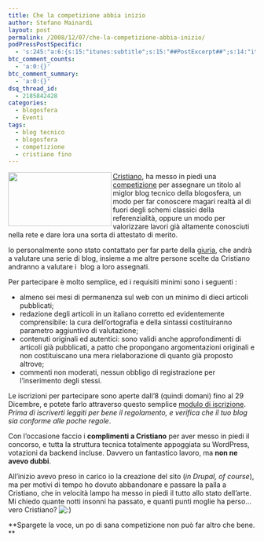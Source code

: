 ```yaml
---
title: Che la competizione abbia inizio
author: Stefano Mainardi
layout: post
permalink: /2008/12/07/che-la-competizione-abbia-inizio/
podPressPostSpecific:
  - 's:245:"a:6:{s:15:"itunes:subtitle";s:15:"##PostExcerpt##";s:14:"itunes:summary";s:15:"##PostExcerpt##";s:15:"itunes:keywords";s:17:"##WordPressCats##";s:13:"itunes:author";s:10:"##Global##";s:15:"itunes:explicit";s:2:"No";s:12:"itunes:block";s:2:"No";}";'
btc_comment_counts:
  - 'a:0:{}'
btc_comment_summary:
  - 'a:0:{}'
dsq_thread_id:
  - 2185842428
categories:
  - blogosfera
  - Eventi
tags:
  - blog tecnico
  - blogosfera
  - competizione
  - cristiano fino
---
```

<img src="http://www.migliorblogtecnico.net/wp-content/themes/star-blog/images/logo.png" align="left" height="110" width="210" /><a href="http://www.cristianofino.net" target="_blank">Cristiano</a>, ha messo in piedi una [competizione][1] per assegnare un titolo al miglor blog tecnico della blogosfera, un modo per far conoscere magari realtà al di fuori degli schemi classici della referenzialità, oppure un modo per valorizzare lavori già altamente conosciuti nella rete e dare lora una sorta di attestato di merito.

Io personalmente sono stato contattato per far parte della <a href="http://www.migliorblogtecnico.net/giuria/" target="_blank">giuria</a>, che andrà a valutare una serie di blog, insieme a me altre persone scelte da Cristiano andranno a valutare i  blog a loro assegnati.

Per partecipare è molto semplice, ed i requisiti minimi sono i seguenti :

*   almeno sei mesi di permanenza sul web con un minimo di dieci articoli pubblicati;
*   redazione degli articoli in un italiano corretto ed evidentemente comprensibile: la cura dell’ortografia e della sintassi costituiranno parametro aggiuntivo di valutazione;
*   contenuti originali ed autentici: sono validi anche approfondimenti di articoli già pubblicati, a patto che propongano argomentazioni originali e non costituiscano una mera rielaborazione di quanto già proposto altrove;
*   commenti non moderati, nessun obbligo di registrazione per l’inserimento degli stessi.

Le iscrizioni per partecipare sono aperte dall&#8217;8 (quindi domani) fino al 29 Dicembre, e potete farlo attraverso questo semplice <a href="http://www.migliorblogtecnico.net/iscrizione/" target="_blank">modulo di iscrizione</a>. *Prima di iscriverti leggiti per bene il regolamento, e verifica che il tuo blog sia conforme alle poche regole*.

Con l&#8217;occasione faccio i **complimenti a Cristiano** per aver messo in piedi il concorso, e tutta la struttura tecnica totalmente appoggiata su WordPress, votazioni da backend incluse. Davvero un fantastico lavoro, ma **non ne avevo dubbi**.

All&#8217;inizio avevo preso in carico io la creazione del sito (*in Drupal, of course*), ma per motivi di tempo ho dovuto abbandonare e passare la palla a Cristiano, che in velocità lampo ha messo in piedi il tutto allo stato dell&#8217;arte. Mi chiedo quante notti insonni ha passato, e quanti punti moglie ha perso&#8230;vero Cristiano? <img src="http://www.stefanomainardi.com/wp-includes/images/smilies/icon_smile.gif" alt=":)" class="wp-smiley" />

**Spargete la voce, un po di sana competizione non può far altro che bene. **

 [1]: http://migliorblogtecnico.net/